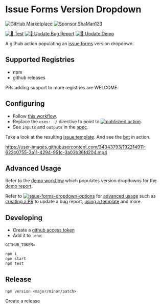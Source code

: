 # Issue Forms Version Dropdown

[![GitHub Marketplace](https://img.shields.io/badge/Marketplace-Version%20Dropdown-blue.svg?colorA=24292e&colorB=0366d6&style=flat&longCache=true&logo=github)](https://github.com/marketplace/actions/issue-forms-version-dropdown)
[![Sponsor ShaMan123](https://img.shields.io/badge/Sponsor%20%E2%9D%A4%20-ShaMan123-%E2%9D%A4?logo=GitHub&color=%23fe8e86)](https://github.com/sponsors/ShaMan123)

[![🧪 Test](https://github.com/ShaMan123/gha-populate-form-version/actions/workflows/test.yml/badge.svg)](https://github.com/ShaMan123/gha-populate-form-version/actions/workflows/test.yml)
[![🚀 Update Bug Report](https://github.com/ShaMan123/gha-populate-form-version/actions/workflows/update_bug_report.yml/badge.svg)](https://github.com/ShaMan123/gha-populate-form-version/actions/workflows/update_bug_report.yml)
[![🚀 Update Demo](https://github.com/ShaMan123/gha-populate-form-version/actions/workflows/update_demo.yml/badge.svg)](https://github.com/ShaMan123/gha-populate-form-version/actions/workflows/update_demo.yml)

A github action populating an [issue forms](https://docs.github.com/en/communities/using-templates-to-encourage-useful-issues-and-pull-requests/syntax-for-issue-forms) version dropdown.

## Supported Registries

- npm
- github releases

PRs adding support to more registries are WELCOME.

## Configuring

- Follow [this workflow](.github/workflows/update_bug_report.yml).
- Replace the `uses: ./` directive to point to [![published action](https://img.shields.io/github/v/tag/ShaMan123/gha-populate-form-version?label=ShaMan123%2Fgha-populate-form-version%40&sort=semver)](https://github.com/marketplace/actions/issue-forms-version-dropdown).
- See `inputs` and `outputs` in the [spec](/action.yml).

Take a look at the resulting [issue template](../../issues/new?template=bug_report.yml).
And see the [bot](../../commits?author=github-actions%5Bbot%5D) in action.

https://user-images.githubusercontent.com/34343793/192214911-623c0755-3a11-4294-951c-3a03b36fd204.mp4

## Advanced Usage

Refer to the [demo workflow](.github/workflows/update_demo.yml) which populates version dropdowns for the [demo report](../../issues/new?template=demo.yml).

Refer to [![issue-forms-dropdown-options](https://img.shields.io/github/v/tag/ShaMan123/gha-form-dropdown-options?label=ShaMan123%2Fgha-form-dropdown-options%40&sort=semver)](https://github.com/marketplace/actions/issue-forms-dropdown-options) for [advanced usage](https://github.com/ShaMan123/gha-form-dropdown-options#advanced-usage) such as [creating a PR](https://github.com/ShaMan123/gha-form-dropdown-options#creating-a-pr) to update a bug report, [using a template](https://github.com/ShaMan123/gha-form-dropdown-options#templates) and more.

## Developing

- Create a [github access token](https://docs.github.com/en/authentication/keeping-your-account-and-data-secure/managing-your-personal-access-tokens#creating-a-personal-access-token-classic)
- Add it to `.env`:

```
GITHUB_TOKEN=
```

```bash
npm i
npm start
npm test
```

## Release

```
npm version <major/minor/patch>
```

Create a release
